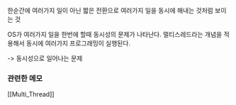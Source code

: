 ---
---

 한순간에 여러가지 일이 아닌 짧은 전환으로 여러가지 일을 동시에 해내는 것처럼 보이는 것

OS가 여러가지 일을 한번에 할때 동시성의 문제가 나타난다. 멀티스레드라는 개념을 적용해서 동시에 여러가지 프로그래밍이 실행된다.

-> 동시성으로 일어나는 문제



### 관련한 메모 
[[Multi_Thread]]
